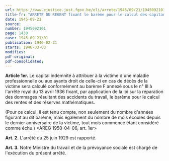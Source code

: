 ```yaml
---
url: https://www.ejustice.just.fgov.be/eli/arrete/1945/09/21/1945092101/justel
title-fr: "ARRETE DU REGENT fixant le barème pour le calcul des capitaux et rentes aux victimes de maladies professionnelles et à leurs ayants droit."
date: 1945-09-21
source:
number: 1945092101
page: 1430
case: 1945-09-21/01
publication: 1946-02-21
starts: 1946-03-03
modifies:
pdf-original:
pdf-consolidated:
---
```


**Article 1er.** Le capital indemnité à attribuer à la victime d'une maladie professionnelle ou aux ayants droit de celle-ci en cas de décès de la victime sera calculé conformément au barème F annexé sous le n° III à l'arrêté royal du 13 avril 1936 fixant, par application de la loi sur la réparation des dommages résultant des accidents du travail, le barème pour le calcul des rentes et des réserves mathématiques.

(Pour ce calcul, il est tenu compte, non seulement du nombre d'années figurant au dit barème, mais également du nombre de mois écoules depuis le dernier anniversaire de la victime, tout mois commencé étant considéré comme échu.) <AREG 1950-04-06, art. 1er>

**Art. 2.** L'arrêté du 25 juin 1929 est rapporté.

**Art. 3.** Notre Ministre du travail et de la prévoyance sociale est chargé de l'exécution du présent arrêté.
